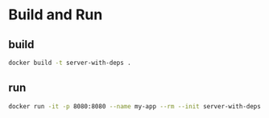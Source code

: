 # Build and Run

## build

```sh
docker build -t server-with-deps .
```

## run

```sh
docker run -it -p 8080:8080 --name my-app --rm --init server-with-deps
```
